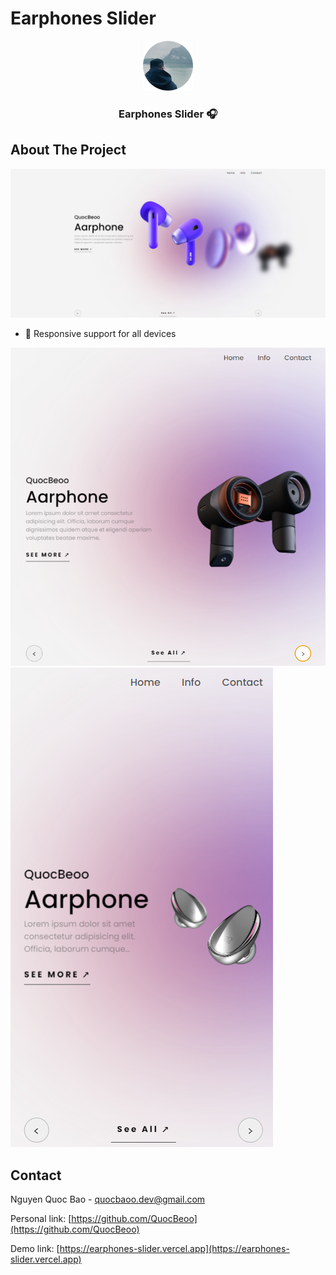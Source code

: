 # Earphones Slider

<!-- PROJECT LOGO -->
<div align="center">
  <a href="https://earphones-slider.vercel.app">
    <img src="public/app_logo.svg" alt="Logo" width="80" height="80">
  </a>

  <h3 align="center">Earphones Slider 🎧</h3>
</div>

<!-- ABOUT THE PROJECT -->
## About The Project

[![Product Name Screen Shot][my-page-screenshot]](https://earphones-slider.vercel.app)

* 📱 Responsive support for all devices
  
[![Page Record Screen Shot][resp-tablet-screenshot]](https://earphones-slider.vercel.app)
[![Page Home Screen Shot][resp-ip-screenshot]](https://earphones-slider.vercel.app)


<!-- CONTACT -->
## Contact

Nguyen Quoc Bao - quocbaoo.dev@gmail.com

Personal link: [https://github.com/QuocBeoo](https://github.com/QuocBeoo)

Demo link: [https://earphones-slider.vercel.app](https://earphones-slider.vercel.app)


<!-- MARKDOWN LINKS & IMAGES -->
[my-page-screenshot]: public/screenshot/my_page.png
[resp-tablet-screenshot]: public/screenshot/resp_tablet.png
[resp-ip-screenshot]: public/screenshot/resp_ip.png

